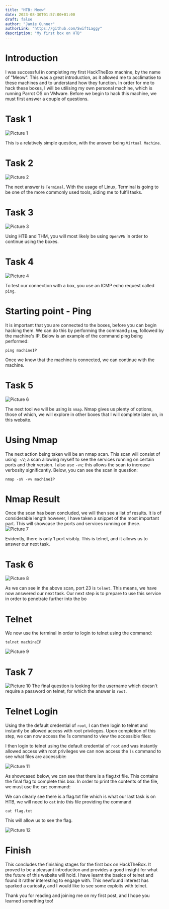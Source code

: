 ```yaml
---
title: "HTB: Meow"
date: 2023-08-30T01:57:00+01:00
draft: false
author: "Jamie Gunner"
authorLink: "https://github.com/SwiftLaggy"
description: "My first box on HTB"
---
```


# Introduction
I was successful in completing my first HackTheBox machine, by the name of "Meow". This was a great introduction, as it allowed me to acclimatise to these machines and to understand how they function. In order for me to hack these boxes, I will be utilising my own personal machine, which is running Parrot OS on VMware. 
Before we begin to hack this machine, we must first answer a couple of questions.

# Task 1 
![Picture 1](../images/Task1.jpg)

This is a relatively simple question, with the answer being ``Virtual Machine``. 

# Task 2
![Picture 2](../images/Task2.jpg)

The next answer is ``Terminal``. With the usage of Linux, Terminal is going to be one of the more commonly used tools, aiding me to fulfil tasks.

# Task 3
![Picture 3](../images/Task3.jpg)

Using HTB and THM, you will most likely be using ``OpenVPN`` in order to continue using the boxes. 

# Task 4

![Picture 4](../images/Task4.jpg)

To test our connection with a box, you use an ICMP echo request called ``ping``.

# Starting point - Ping
It is important that you are connected to the boxes, before you can begin hacking them. We can do this by performing the command ``ping``, followed by the machine's IP. Below is an example of the command ping being performed:
```
ping machineIP
```
Once we know that the machine is connected, we can continue with the machine.

# Task 5 
![Picture 6](../images/Task5.jpg)

The next tool we will be using is ``nmap``. Nmap gives us plenty of options, those of which, we will explore in other boxes that I will complete later on, in this website. 

# Using Nmap
The next action being taken will be an nmap scan. This scan will consist of using ``-sV``; a scan allowing myself to see the services running on certain ports and their version. I also use  ``-vv``; this allows the scan to increase verbosity significantly. Below, you can see the scan in question:
```
nmap -sV -vv machineIP
```

# Nmap Result
Once the scan has been concluded, we will then see a list of results. It is of considerable length however, I have taken a snippet of the most important part. This will showcase the ports and services running on these.
![Picture 7](../images/NmapResult.png)

Evidently, there is only 1 port visibly. This is telnet, and it allows us to answer our next task.

# Task 6
![Picture 8](../images/Task6.jpg)

As we can see in the above scan, port 23 is ``telnet``. This means, we have now answered our next task. Our next step is to prepare to use this service in order to penetrate further into the bo

# Telnet
We now use the terminal in order to login to telnet using the command:
```
telnet machineIP
```

![Picture 9](../images/Telnet.png)

# Task 7
![Picture 10](../images/Task7.jpg)
The final question is looking for the username which doesn't require a password on telnet, for which the answer is ``root``. 
# Telnet Login
Using the the default credential of ``root``, I can then login to telnet and instantly be allowed access with root privileges. Upon completion of this step, we can now access the 1s command to view the accessible files:

I then login to telnet using the default credential of ``root`` and was instantly allowed access with root privileges we can now access the ``ls`` command to see what files are accessible:

![Picture 11](../images/Ls.png)

As showcased below, we can see that there is a flag.txt file. This contains the final flag to complete this box. In order to print the contents of the file, we must use the ``cat`` command:

We can clearly see there is a flag.txt file which is what our last task is on HTB, we will need to ``cat`` into this file providing the command 
```
cat flag.txt
```
This will allow us to see the flag.

![Picture 12](../images/Cat.png)

# Finish
This concludes the finishing stages for the first box on HackTheBox. It proved to be a pleasant introduction and provides a good insight for what the future of this website will hold. I have learnt the basics of telnet and found it rather interesting to engage with. This newfound interest has sparked a curiosity, and I would like to see some exploits with telnet. 

Thank you for reading and joining me on my first post, and I hope you learned something too!
